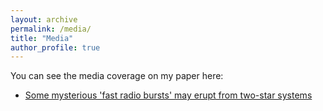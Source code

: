 ```yaml
---
layout: archive
permalink: /media/
title: "Media"
author_profile: true
---
```


You can see the media coverage on my paper here:

* [Some mysterious 'fast radio bursts' may erupt from two-star systems](https://www.space.com/repeating-fast-radio-burst-origin-binary-system)
